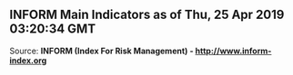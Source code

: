 ## INFORM Main Indicators as of Thu, 25 Apr 2019 03:20:34 GMT

Source: **INFORM (Index For Risk Management) - http://www.inform-index.org**